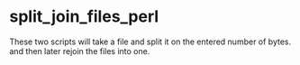 split_join_files_perl
=====================

These two scripts will take a file and split it on the entered number of bytes. and then later rejoin the files into one.